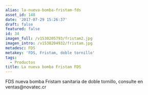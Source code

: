 ```yaml
---
alias: la-nueva-bomba-fristam-fds
asset_id: 148
date: '2017-07-29 15:26:37'
draft: false
featured: false
id: 34
imagen_full: /v1530205793/fristam2.jpg
imagen_intro: /v1530204932/fristam.jpg
metadesc: FDS
metakey: 'FDS, Fristam, doble tornillo'
tags:
  - Productos
title: La nueva bomba Fristam FDS
---
```




<p>FDS nueva bomba Fristam sanitaria de doble tornillo, consulte en ventas@novatec.cr</p>
<!--more-->
